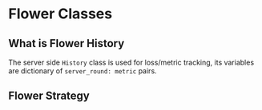 # Flower Classes

## What is Flower History 

The server side `History` class is used for loss/metric tracking, its variables are dictionary of `server_round: metric` pairs.

## Flower Strategy 

